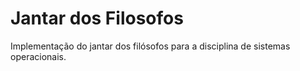 # Jantar dos Filosofos
Implementação do jantar dos filósofos para a disciplina de sistemas operacionais.

